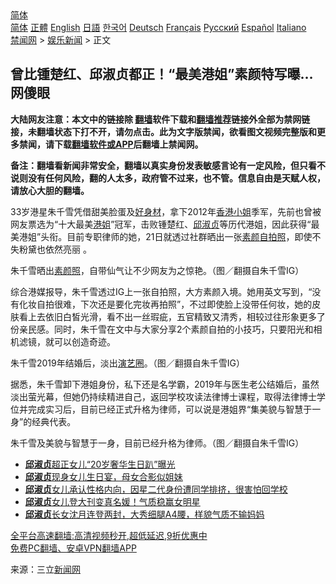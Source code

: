  <!-- 面包屑导航 --> <div class="breadcrumb"><!-- GTranslate: https://gtranslate.io/ -->  <div class="switcher notranslate">  <div class="selected">  <a href="#" onclick="return false;"> 简体</a>  </div>  <div class="option">  <a href="https://www.bannedbook.org" onclick="doGTranslate('zh-CN|zh-CN');jQuery('div.switcher div.selected a').html(jQuery(this).html());return false;" title="简体中文" class="nturl selected"> 简体</a>  <a href="https://www.bannedbook.org/zh-tw/" onclick="doGTranslate('zh-CN|zh-TW');jQuery('div.switcher div.selected a').html(jQuery(this).html());return false;" title="繁體中文" class="nturl"> 正體</a>  <a href="https://www.bannedbook.org/en/" onclick="doGTranslate('zh-CN|en');jQuery('div.switcher div.selected a').html(jQuery(this).html());return false;" title="English" class="nturl"> English</a>  <a href="https://www.bannedbook.org/ja/" onclick="doGTranslate('zh-CN|ja');jQuery('div.switcher div.selected a').html(jQuery(this).html());return false;" title="日本語" class="nturl"> 日語</a>  <a href="https://www.bannedbook.org/ko/" onclick="doGTranslate('zh-CN|ko');jQuery('div.switcher div.selected a').html(jQuery(this).html());return false;" title="한국어" class="nturl"> 한국어</a>  <a href="https://www.bannedbook.org/de/" onclick="doGTranslate('zh-CN|de');jQuery('div.switcher div.selected a').html(jQuery(this).html());return false;" title="Deutsch" class="nturl"> Deutsch</a>  <a href="https://www.bannedbook.org/fr/" onclick="doGTranslate('zh-CN|fr');jQuery('div.switcher div.selected a').html(jQuery(this).html());return false;" title="Français" class="nturl"> Français</a>  <a href="https://www.bannedbook.org/ru/" onclick="doGTranslate('zh-CN|ru');jQuery('div.switcher div.selected a').html(jQuery(this).html());return false;" title="Русский" class="nturl"> Русский</a>  <a href="https://www.bannedbook.org/es/" onclick="doGTranslate('zh-CN|es');jQuery('div.switcher div.selected a').html(jQuery(this).html());return false;" title="Español" class="nturl"> Español</a>  <a href="https://www.bannedbook.org/it/" onclick="doGTranslate('zh-CN|it');jQuery('div.switcher div.selected a').html(jQuery(this).html());return false;" title="Italiano" class="nturl"> Italiano</a>  </div>  </div>      <div class='breadcrumb-sub'><!-- Breadcrumb NavXT 6.3.0 --> <a href="https://www.bannedbook.org/" class="home">禁闻网</a> &gt; <a href="https://www.bannedbook.org/bnews/yule/" class="category">娱乐新闻</a> &gt; 正文</div></div><h2>曾比锺楚红、邱淑贞都正！“最美港姐”素颜特写曝…网傻眼</h2> <p class="notice"><b>大陆网友注意：本文中的链接除 <a href="https://github.com/bannedbook/fanqiang" >翻墙</a>软件下载和<a href="https://github.com/killgcd/justmysocks/blob/master/README.md">翻墙推荐</a>链接外全部为禁网链接，未翻墙状态下打不开，请勿点击。此为文字版禁闻，欲看图文视频完整版和更多禁闻，请下载<a href="https://github.com/bannedbook/fanqiang">翻墙软件或APP</a>后翻墙上禁闻网。</p><p>备注：翻墙看新闻非常安全，翻墙以真实身份发表敏感言论有一定风险，但只看不说则没有任何风险，翻的人太多，政府管不过来，也不管。信息自由是天赋人权，请放心大胆的翻墙。</b></p>  <div class="entry"> <p>33岁港星朱千雪凭借甜美脸蛋及<a href="https://www.bannedbook.org/bnews/tag/%e5%a5%bd%e8%ba%ab%e6%9d%90/" class="st_tag internal_tag" rel="tag" title="标签 好身材 下的日志">好身材</a>，拿下2012年<a href="https://www.bannedbook.org/bnews/tag/%e9%a6%99%e6%b8%af%e5%b0%8f%e5%a7%90/" class="st_tag internal_tag" rel="tag" title="标签 香港小姐 下的日志">香港小姐</a>季军，先前也曾被网友票选为“十大最美<a href="https://www.bannedbook.org/bnews/tag/%e6%b8%af%e5%a7%90/" class="st_tag internal_tag" rel="tag" title="标签 港姐 下的日志">港姐</a>”冠军，击败锺楚红、<a href="https://www.bannedbook.org/bnews/tag/%e9%82%b1%e6%b7%91%e8%b4%9e/" class="st_tag internal_tag" rel="tag" title="标签 邱淑贞 下的日志">邱淑贞</a>等历代港姐，因此获得“最美港姐”头衔。目前专职律师的她，21日就透过社群晒出一张<a href="https://www.bannedbook.org/bnews/tag/%e7%b4%a0%e9%a2%9c/" class="st_tag internal_tag" rel="tag" title="标签 素颜 下的日志">素颜</a><a href="https://www.bannedbook.org/bnews/tag/%e8%87%aa%e6%8b%8d%e7%85%a7/" class="st_tag internal_tag" rel="tag" title="标签 自拍照 下的日志">自拍照</a>，即使不失粉黛也依然亮丽 。</p> <p>朱千雪晒出<a href="https://www.bannedbook.org/bnews/tag/%e7%b4%a0%e9%a2%9c%e7%85%a7/" class="st_tag internal_tag" rel="tag" title="标签 素颜照 下的日志">素颜照</a>，自带仙气让不少网友为之惊艳。（图／翻摄自朱千雪IG）</p>  <p>综合港媒报导，朱千雪透过IG上一张自拍照，大方素颜入境。她用英文写到，“没有化妆自拍很难，下次还是要化完妆再拍照”，不过即使脸上没带任何妆，她的皮肤看上去依旧白皙光滑，看不出一丝瑕疵，五官精致又清秀，相较过往形象更多了份亲民感。同时，朱千雪在文中与大家分享2个素颜自拍的小技巧，只要阳光和相机滤镜，就可以创造奇迹。</p> <p>朱千雪2019年结婚后，淡出<a href="https://www.bannedbook.org/bnews/tag/%e6%bc%94%e8%89%ba%e5%9c%88/" class="st_tag internal_tag" rel="tag" title="标签 演艺圈 下的日志">演艺圈</a>。（图／翻摄自朱千雪IG）</p>  <p>据悉，朱千雪卸下港姐身份，私下还是名学霸，2019年与医生老公结婚后，虽然淡出萤光幕，但她仍持续精进自己，返回学校攻读法律博士课程，取得法律博士学位并完成实习后，目前已经正式升格为律师，可以说是港姐界“集美貌与智慧于一身”的经典代表。</p> <p>朱千雪及美貌与智慧于一身，目前已经升格为律师。（图／翻摄自朱千雪IG）</p>  <ul class='op-related-articles' title='相关阅读'> <li><a href='https://www.bannedbook.org/bnews/yule/20210815/1606460.html' target='_blank'><b>邱淑贞</b>超正女儿“20岁奢华生日趴”曝光</a></li> <li><a href='https://www.bannedbook.org/bnews/yule/20210814/1605927.html' target='_blank'><b>邱淑贞</b>现身女儿生日宴，母女合影似姐妹</a></li> <li><a href='https://www.bannedbook.org/bnews/yule/20210704/1580013.html' target='_blank'><b>邱淑贞</b>女儿承认性格内向，因星二代身份遭同学排挤，很害怕回学校</a></li> <li><a href='https://www.bannedbook.org/bnews/yule/20210531/1556896.html' target='_blank'><b>邱淑贞</b>女儿登大刊变真名媛！气质稳赢女明星</a></li> <li><a href='https://www.bannedbook.org/bnews/yule/20210529/1556056.html' target='_blank'><b>邱淑贞</b>长女沈月连登两封，大秀细腿A4腰，样貌气质不输妈妈</a></li> </ul> <p class="texttj"> <a href="https://github.com/bannedbook/fanqiang/wiki/V2ray%E6%9C%BA%E5%9C%BA" target="_blank">全平台高速翻墙:高清视频秒开,超低延迟,9折优惠中</a><br/> <a href="https://github.com/bannedbook/fanqiang/wiki/%E7%A6%81%E9%97%BB%E7%BD%91%E5%AE%89%E5%8D%93%E7%BF%BB%E5%A2%99%E6%96%B0%E9%97%BBAPP" target="_blank">免费PC翻墙、安卓VPN翻墙APP</a></p><p> 来源：三立<span class='wp_keywordlink_affiliate'><a href="https://www.bannedbook.org/" title="新闻网">新闻网</a></span> </p> <a name='sharetosocial'></a>  <div style="margin-bottom:5px;padding-bottom:5px;clear:both"> <div id="archive-pix-1" class="banner-ads"> <!-- AuctionX Display platform tag START --> <div id="26318x728x90x621x_ADSLOT2" clicktrack="%%CLICK_URL_ESC%%"></div> <!-- AuctionX Display platform tag END --> </div> <div id="archive-pix-2" class="banner-ads"> <!-- AuctionX Display platform tag START --> <div id="26315x300x250x621x_ADSLOT2" clicktrack="%%CLICK_URL_ESC%%"></div> <!-- AuctionX Display platform tag END --> </div> </div>  <div id="archive-pix-1" class="banner-ads"> <!-- AuctionX Display platform tag START --> <div id="26318x728x90x621x_ADSLOT3" clicktrack="%%CLICK_URL_ESC%%"></div> <!-- AuctionX Display platform tag END --> </div> </div><!--END ENTRY--> 